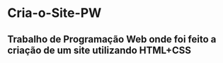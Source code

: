 # Cria-o-Site-PW

## Trabalho de Programação Web onde foi feito a criação de um site utilizando HTML+CSS

